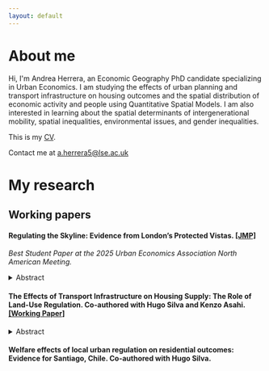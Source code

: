 ```yaml
---
layout: default
---
```


# About me

Hi, I'm Andrea Herrera, an Economic Geography PhD candidate specializing in Urban Economics. I am studying the effects of urban planning and transport infrastructure on housing outcomes and the spatial distribution of economic activity and people using Quantitative Spatial Models. I am also interested in learning about the spatial determinants of intergenerational mobility, spatial inequalities, environmental issues, and gender inequalities.

<p>This is my <a href="/assets/pdf/cv_aaherrerab.pdf" class="custom-link">CV</a>.</p> 

<p> Contact me at <a href="mailto:a.herrera5@lse.ac.uk" class="custom-link">a.herrera5@lse.ac.uk</a> </p>

# My research
## Working papers

#### Regulating the Skyline: Evidence from London’s Protected Vistas.  <a href="/assets/pdf/london_pv_aaherrerab_jmp.pdf" class="custom-link">[JMP]</a>

*Best Student Paper at the 2025 Urban Economics Association North American Meeting.*

<details class="abstract">
  <summary>Abstract</summary>
  <p>Using London’s Protected Vistas policy as a natural experiment, this paper examines how height restrictions affect building heights, property prices and welfare in the city. The policy’s sightline-based boundaries reduce the typical boundary endogeneity concerns. A border discontinuity design reveals that while average heights are unchanged, buildings over 18 meters within Protected Vistas are about 6% shorter, especially in areas with stricter limits. Post-WWII and commercial buildings are most affected, while residential and pre-WWII structures are not. Property prices within Vistas are 2.6% higher. A spatial model suggests lifting restrictions would shift local development toward commercial use, increase local employment, and raise aggregate welfare by 0.2%.</p>
</details>
</div>

<div class="paper">
  
#### The Effects of Transport Infrastructure on Housing Supply: The Role of Land-Use Regulation. Co-authored with Hugo Silva and Kenzo Asahi. <a href="/assets/pdf/TREA.pdf" class="custom-link">[Working Paper]</a>

<details class="abstract">
  <summary>Abstract</summary>
  <p>We study the impact of new transportation infrastructure on housing supply using historical and micro data from Santiago and exploiting instrumental variables. We find that subway and highway expansions increase residential floor space substantially, but when we account for land-use regulation, we see two contrasting dynamics in the city. In the wealthiest quintile, the effect is negligible for more than 95% of the blocks due to their initial stringent regulation. However, in blocks in the first four quintiles of wealth, the impact on housing supply is substantial and homogeneous concerning the initial regulation. We provide evidence that the transport infrastructure triggers regulation to become more permissive everywhere but in the wealthiest neighborhoods. We quantify how land-use regulation limits housing supply, thus restraining welfare gains from transport infrastructure improvements.</p>
</details>
</div>

<div class="paper">

#### Welfare effects of local urban regulation on residential outcomes: Evidence for Santiago, Chile. Co-authored with Hugo Silva.
